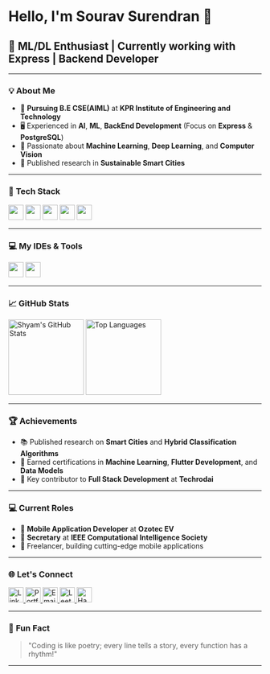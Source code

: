 #  **Hello, I'm Sourav Surendran**  👋
## 🚀 **ML/DL Enthusiast | Currently working with Express | Backend Developer**

---

### 💡 **About Me**  
- 🌟 **Pursuing B.E CSE(AIML)** at **KPR Institute of Engineering and Technology**  
- 🖥️ Experienced in **AI**, **ML**, **BackEnd Development** (Focus on **Express** & **PostgreSQL**)  
- 🤖 Passionate about **Machine Learning**, **Deep Learning**, and **Computer Vision** 
- 📘 Published research in **Sustainable Smart Cities**

---

### 🔧 **Tech Stack**  
<p align="left">
  <img src="https://img.shields.io/badge/-TensorFlow-FF6F00?logo=tensorflow&logoColor=white&style=for-the-badge" height="30">
  <img src="https://img.shields.io/badge/-PyTorch-EE4C2C?logo=pytorch&logoColor=white&style=for-the-badge" height="30">
  <img src="https://img.shields.io/badge/-Python-3776AB?logo=python&logoColor=white&style=for-the-badge" height="30">
  <img src="https://img.shields.io/badge/-Git-F05032?logo=git&logoColor=white&style=for-the-badge" height="30">
  <img src="https://img.shields.io/badge/-Figma-F24E1E?logo=figma&logoColor=white&style=for-the-badge" height="30">
</p>

---

### 💻 **My IDEs & Tools**  
<p align="left">
  <img src="https://img.shields.io/badge/Visual%20Studio%20Code-007ACC?logo=visualstudiocode&logoColor=fff&style=flat" height="30">
  <img src="https://img.shields.io/badge/-Google%20Colab-F9AB00?logo=googlecolab&logoColor=white&style=flat" height="30">
</p>

---

### 📈 **GitHub Stats**  
<p align="left">
  <img src="https://github-readme-stats.vercel.app/api?username=shyamgsundhar&show_icons=true&theme=radical" alt="Shyam's GitHub Stats" height="150" width="auto">
  <img src="https://github-readme-stats.vercel.app/api/top-langs/?username=shyamgsundhar&layout=compact&theme=radical" alt="Top Languages" height="150" width="auto">
</p>

---

### 🏆 **Achievements**  
- 📚 Published research on **Smart Cities** and **Hybrid Classification Algorithms**  
- 🏅 Earned certifications in **Machine Learning**, **Flutter Development**, and **Data Models**  
- 🌟 Key contributor to **Full Stack Development** at **Techrodai**

---

### 💻 **Current Roles**  
- 🚗 **Mobile Application Developer** at **Ozotec EV**  
- 💼 **Secretary** at **IEEE Computational Intelligence Society**  
- 🤝 Freelancer, building cutting-edge mobile applications

---

### 🌐 **Let's Connect**  
<p align="left">
  <a href="https://www.linkedin.com/in/souravsurendren">
    <img src="https://img.shields.io/badge/LinkedIn-0077B5?logo=linkedin&logoColor=white&style=for-the-badge" alt="LinkedIn" height="30">
  </a>
  <a href="https://shyamgsundhar2005.wixsite.com/shyamgsundhar">
    <img src="https://img.shields.io/badge/Portfolio-FF5722?logo=web&logoColor=white&style=for-the-badge" alt="Portfolio" height="30">
  </a>
  <a href="mailto:shyamgsundhar@gmail.com">
    <img src="https://img.shields.io/badge/Email-EA4335?logo=gmail&logoColor=white&style=for-the-badge" alt="Email" height="30">
  </a>
  <a href="https://leetcode.com/ShyamGSundhar/">
    <img src="https://img.shields.io/badge/LeetCode-FFA116?logo=leetcode&logoColor=black&style=for-the-badge" alt="LeetCode" height="30">
  </a>
  <a href="https://www.hackerrank.com/shyamsundhar">
    <img src="https://img.shields.io/badge/HackerRank-2EC866?logo=hackerrank&logoColor=white&style=for-the-badge" alt="HackerRank" height="30">
  </a>
</p>

---

### 🌟 **Fun Fact**  
> "Coding is like poetry; every line tells a story, every function has a rhythm!"  

---
